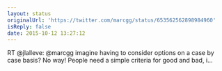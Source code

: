 ```yaml
---
layout: status
originalUrl: 'https://twitter.com/marcgg/status/653562562898984960'
isReply: false
date: 2015-10-12 13:27:12
---
```


RT @jlalleve: @marcgg imagine having to consider options on a case by case basis? No way! People need a simple criteria for good and bad, i…
